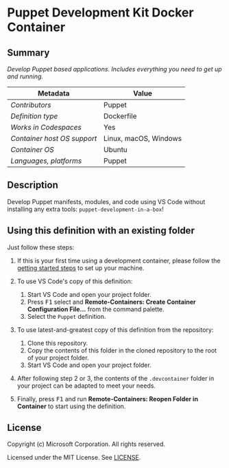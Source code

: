 # Puppet Development Kit Docker Container

## Summary

*Develop Puppet based applications. Includes everything you need to get up and running.*

| Metadata | Value |
|----------|-------|
| *Contributors* | Puppet |
| *Definition type* | Dockerfile |
| *Works in Codespaces* | Yes |
| *Container host OS support* | Linux, macOS, Windows |
| *Container OS* | Ubuntu |
| *Languages, platforms* | Puppet |

## Description

Develop Puppet manifests, modules, and code using VS Code without installing any extra tools: `puppet-development-in-a-box`!

## Using this definition with an existing folder

Just follow these steps:

1. If this is your first time using a development container, please follow the [getting started steps](https://aka.ms/vscode-remote/containers/getting-started) to set up your machine.

2. To use VS Code's copy of this definition:
   1. Start VS Code and open your project folder.
   2. Press <kbd>F1</kbd> select and **Remote-Containers: Create Container Configuration File...** from the command palette.
   3. Select the `Puppet` definition.

3. To use latest-and-greatest copy of this definition from the repository:
   1. Clone this repository.
   2. Copy the contents of this folder in the cloned repository to the root of your project folder.
   3. Start VS Code and open your project folder.

4. After following step 2 or 3, the contents of the `.devcontainer` folder in your project can be adapted to meet your needs.

5. Finally, press <kbd>F1</kbd> and run **Remote-Containers: Reopen Folder in Container** to start using the definition.

## License

Copyright (c) Microsoft Corporation. All rights reserved.

Licensed under the MIT License. See [LICENSE](https://github.com/Microsoft/vscode-dev-containers/blob/master/LICENSE).
